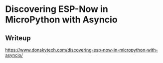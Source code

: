 # Discovering ESP-Now in MicroPython with Asyncio

## Writeup
https://www.donskytech.com/discovering-esp-now-in-micropython-with-asyncio/


